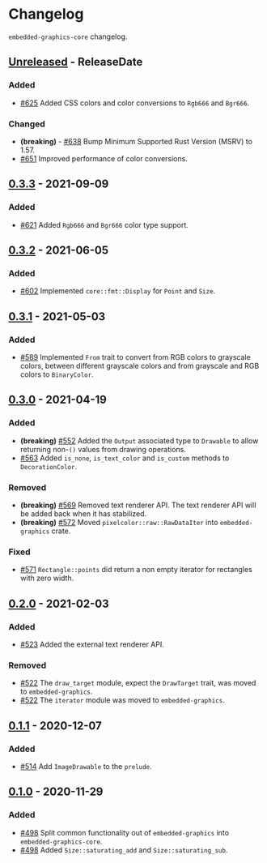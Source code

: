 # Changelog

`embedded-graphics-core` changelog.

<!-- next-header -->

## [Unreleased] - ReleaseDate

### Added

- [#625](https://github.com/embedded-graphics/embedded-graphics/pull/625) Added CSS colors and color conversions to `Rgb666` and `Bgr666`.

### Changed

- **(breaking)** - [#638](https://github.com/embedded-graphics/embedded-graphics/pull/638) Bump Minimum Supported Rust Version (MSRV) to 1.57.
- [#651](https://github.com/embedded-graphics/embedded-graphics/pull/651) Improved performance of color conversions.

## [0.3.3] - 2021-09-09

### Added

- [#621](https://github.com/embedded-graphics/embedded-graphics/pull/621) Added `Rgb666` and `Bgr666` color type support.

## [0.3.2] - 2021-06-05

### Added

- [#602](https://github.com/embedded-graphics/embedded-graphics/pull/602) Implemented `core::fmt::Display` for `Point` and `Size`.

## [0.3.1] - 2021-05-03

### Added

- [#589](https://github.com/embedded-graphics/embedded-graphics/pull/589) Implemented `From` trait to convert from RGB colors to grayscale colors, between different grayscale colors and from grayscale and RGB colors to `BinaryColor`.

## [0.3.0] - 2021-04-19

### Added

- **(breaking)** [#552](https://github.com/embedded-graphics/embedded-graphics/pull/552) Added the `Output` associated type to `Drawable` to allow returning non-`()` values from drawing operations.
- [#563](https://github.com/embedded-graphics/embedded-graphics/pull/563) Added `is_none`, `is_text_color` and `is_custom` methods to `DecorationColor`.

### Removed

- **(breaking)** [#569](https://github.com/embedded-graphics/embedded-graphics/pull/569) Removed text renderer API. The text renderer API will be added back when it has stabilized.
- **(breaking)** [#572](https://github.com/embedded-graphics/embedded-graphics/pull/572) Moved `pixelcolor::raw::RawDataIter` into `embedded-graphics` crate.

### Fixed

- [#571](https://github.com/embedded-graphics/embedded-graphics/pull/571) `Rectangle::points` did return a non empty iterator for rectangles with zero width.

## [0.2.0] - 2021-02-03

### Added

- [#523](https://github.com/embedded-graphics/embedded-graphics/pull/523) Added the external text renderer API.

### Removed

- [#522](https://github.com/embedded-graphics/embedded-graphics/pull/522) The `draw_target` module, expect the `DrawTarget` trait, was moved to `embedded-graphics`.
- [#522](https://github.com/embedded-graphics/embedded-graphics/pull/522) The `iterator` module was moved to `embedded-graphics`.

## [0.1.1] - 2020-12-07

### Added

- [#514](https://github.com/embedded-graphics/embedded-graphics/pull/514) Add `ImageDrawable` to the `prelude`.

## [0.1.0] - 2020-11-29

### Added

- [#498](https://github.com/embedded-graphics/embedded-graphics/pull/498) Split common functionality out of `embedded-graphics` into `embedded-graphics-core`.
- [#498](https://github.com/embedded-graphics/embedded-graphics/pull/498) Added `Size::saturating_add` and `Size::saturating_sub`.

<!-- next-url -->
[unreleased]: https://github.com/embedded-graphics/embedded-graphics-core/compare/embedded-graphics-core-v0.3.3...HEAD
[0.3.3]: https://github.com/embedded-graphics/embedded-graphics-core/compare/embedded-graphics-core-v0.3.2...embedded-graphics-core-v0.3.3
[0.3.2]: https://github.com/embedded-graphics/embedded-graphics-core/compare/embedded-graphics-core-v0.3.1...embedded-graphics-core-v0.3.2
[0.3.1]: https://github.com/embedded-graphics/embedded-graphics-core/compare/embedded-graphics-core-v0.3.0...embedded-graphics-core-v0.3.1

[0.3.0]: https://github.com/embedded-graphics/embedded-graphics-core/compare/embedded-graphics-core-v0.2.0...embedded-graphics-core-v0.3.0
[0.2.0]: https://github.com/embedded-graphics/embedded-graphics-core/compare/embedded-graphics-core-v0.1.1...embedded-graphics-core-v0.2.0
[0.1.1]: https://github.com/embedded-graphics/embedded-graphics-core/compare/embedded-graphics-core-v0.1.0...embedded-graphics-core-v0.1.1
[0.1.0]: https://github.com/embedded-graphics/embedded-graphics/compare/embedded-graphics-v0.7.0-alpha.1...embedded-graphics-core-v0.1.0

